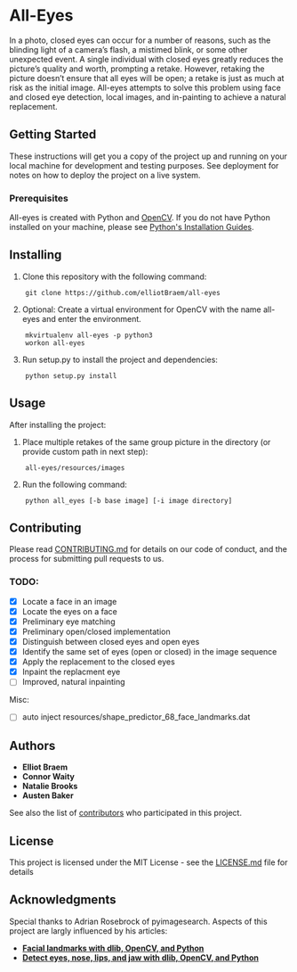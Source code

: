 # All-Eyes

  In a photo, closed eyes can occur for a number of reasons, such as the blinding light of a camera’s flash, a mistimed blink, or some other unexpected event. A single individual with closed eyes greatly reduces the picture’s quality and worth, prompting a retake. However, retaking the picture doesn’t ensure that all eyes will be open; a retake is just as much at risk as the initial image. All-eyes attempts to solve this problem using face and closed eye detection, local images, and in-painting to achieve a natural replacement.

## Getting Started

These instructions will get you a copy of the project up and running on your local machine for development and testing purposes. See deployment for notes on how to deploy the project on a live system.

### Prerequisites

All-eyes is created with Python and [OpenCV](https://opencv-python-tutroals.readthedocs.io/en/latest/py_tutorials/py_setup/py_table_of_contents_setup/py_table_of_contents_setup.html#py-table-of-content-setup).
If you do not have Python installed on your machine, please see [Python's Installation Guides](https://docs.python-guide.org/starting/installation/).
	

## Installing

1. Clone this repository with the following command:
```
	git clone https://github.com/elliotBraem/all-eyes
```
	
2. Optional: Create a virtual environment for OpenCV with the name all-eyes and enter the environment.
```
	mkvirtualenv all-eyes -p python3
	workon all-eyes
```

3. Run setup.py to install the project and dependencies:
```
	python setup.py install
```

## Usage

After installing the project:

1. Place multiple retakes of the same group picture in the directory (or provide custom path in next step):
```
	all-eyes/resources/images
```

2. Run the following command:
```
	python all_eyes [-b base image] [-i image directory]
```

## Contributing
Please read [CONTRIBUTING.md](CONTRIBUTING.md) for details on our code of conduct, and the process for submitting pull requests to us.

### TODO:

- [X] Locate a face in an image
- [X] Locate the eyes on a face
- [X] Preliminary eye matching
- [X] Preliminary open/closed implementation
- [X] Distinguish between closed eyes and open eyes
- [X] Identify the same set of eyes (open or closed) in the image sequence
- [X] Apply the replacement to the closed eyes
- [X] Inpaint the replacment eye
- [ ] Improved, natural inpainting

Misc:
- [ ] auto inject resources/shape_predictor_68_face_landmarks.dat
## Authors

* **Elliot Braem**
* **Connor Waity**
* **Natalie Brooks**
* **Austen Baker**

See also the list of [contributors](https://github.com/elliotBraem/all-eyes/contributors) who participated in this project.

## License

This project is licensed under the MIT License - see the [LICENSE.md](LICENSE.md) file for details

## Acknowledgments

Special thanks to Adrian Rosebrock of pyimagesearch. Aspects of this project are largly influenced by his articles:
* **[Facial landmarks with dlib, OpenCV, and Python](https://www.pyimagesearch.com/2017/04/03/facial-landmarks-dlib-opencv-python/)**
* **[Detect eyes, nose, lips, and jaw with dlib, OpenCV, and Python](https://www.pyimagesearch.com/2017/04/10/detect-eyes-nose-lips-jaw-dlib-opencv-python/)**
